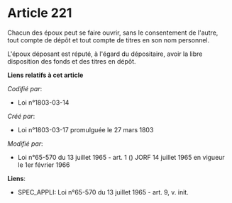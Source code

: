 # Article 221

Chacun des époux peut se faire ouvrir, sans le consentement de l'autre, tout compte de dépôt et tout compte de titres en son
nom personnel.

L'époux déposant est réputé, à l'égard du dépositaire, avoir la libre disposition des fonds et des titres en dépôt.

**Liens relatifs à cet article**

_Codifié par_:

  - Loi n°1803-03-14

_Créé par_:

  - Loi n°1803-03-17 promulguée le 27 mars 1803

_Modifié par_:

  - Loi n°65-570 du 13 juillet 1965 - art. 1 () JORF 14 juillet 1965 en vigueur le 1er février 1966

**Liens**:

  - SPEC_APPLI: Loi n°65-570 du 13 juillet 1965 - art. 9, v. init.
